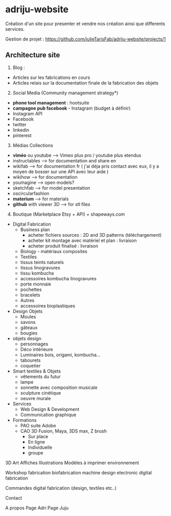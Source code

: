 # adriju-website

Création d'un site pour presenter et vendre nos création ainsi que differents services.

Gestion de projet :  https://github.com/julieTarisFab/adriju-website/projects/1

## Architecture site

1. Blog :
  * Articles sur les fabrications en cours
  * Articles relais sur la documentation finale de la fabrication des objets
2. Social Media (Community management strategy*)
  * **phone tool management** : hootsuite
  * **campagne pub facebook** - Instagram (budget à définir)
  * Instagram API
  * Facebook
  * twitter
  * linkedin
  * pinterest
3. Médias Collections
  * **viméo** ou youtube --> Vimeo plus pro / youtube plus etendus
  * instructables --> for documentation and share en
  * wikifab --> for documentation fr ( j'ai déja pris contact avec eux, il y a moyen de bosser sur une API avec leur aide )
  * wikihow --> for documentation
  * youmagine --> open models?
  * sketchfab --> for model presentation
  * oscircularfashion
  * **materium** --> for materials
  * **github** with viewer 3D --> for stl files
4. Boutique (Marketplace Etsy + API) + shapeways.com
  * Digital Fabrication
    * Business plan
      * acheter fichiers sources : 2D and 3D patterns (téléchargement)
      * acheter kit montage avec matériel et plan : livraison
      * acheter produit finalisé : livraison
    * Biology - matériaux composites
    * Textiles
    * tissus teints naturels
    * tissus linogravures
    * tissu kombucha
    * accessoires kombucha linogravures
    * porte monnaie
    * pochettes
    * bracelets
    * Autres
    * accessoires bioplastiques
  * Design Objets
    * Moules
    * savons
    * gâteaux
    * bougies
  * objets design
    * personnages
    * Déco intérieure
    * Luminaires bois, origami, kombucha...
    * tabourets
    * coquetier
  * Smart textiles & Objets
    * vêtements du futur
    * lampe
    * sonnette avec composition musicale
    * sculpture cinétique
    * oeuvre murale
* Services
  * Web Design & Development
  * Communication graphique
* Formations
  * PAO suite Adobe
  * CAO 3D Fusion, Maya, 3DS max, Z brush
    * Sur place
    * En ligne
    * Individuelle
    * groupe

3D Art
Affiches
Illustrations
Modèles à imprimer
environnement

Workshop fabrication
biofabrication
machine design
electronic
digital fabrication

Commandes digital fabrication (design, textiles etc..)

Contact

A propos
Page Adri
Page Juju
